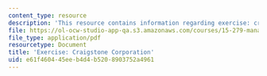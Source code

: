 ```yaml
---
content_type: resource
description: 'This resource contains information regarding exercise: craigstone corporation.'
file: https://ol-ocw-studio-app-qa.s3.amazonaws.com/courses/15-279-management-communication-for-undergraduates-fall-2012/e61f460445eeb4d4b5208903752a4961_MIT15_279F12_craigstneCorp.pdf
file_type: application/pdf
resourcetype: Document
title: 'Exercise: Craigstone Corporation'
uid: e61f4604-45ee-b4d4-b520-8903752a4961
---
```

